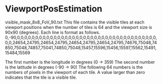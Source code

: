 # ViewportPosEstimation

visible_mask_8x8_FoV_90.txt
This file contains the visible tiles at each viewport positions when the number of tiles is 64 and the viewport size is 90x90 (degrees).
Each line is format as follows.
0,-90,0,0,0,0,0,0,0,0,0,0,0,0,0,0,0,0,0,0,0,0,0,0,0,0,0,0,0,0,0,0,0,0,0,0,0,0,0,0,0,0,24654,24795,24654,24795,24654,24795,24654,24795,74676,75048,74850,75048,74857,75041,74850,75048,15457,15596,15456,15597,15562,15491,15484,15569

The first number is the longitude in degrees (0 -> 359)
The second number is the latitude in degrees (-90 -> 90)
The following 64 numbers is the numbers of pixels in the viewport of each tile. A value larger than zero indicates that the tile is a visible tile.
